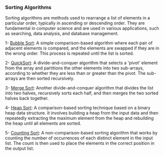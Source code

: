 ### Sorting Algorithms

Sorting algorithms are methods used to rearrange a list of elements in a particular order, typically in ascending or descending order. They are fundamental in computer science and are used in various applications, such as searching, data analysis, and database management.

1- [Bubble Sort](./buble.md): A simple comparison-based algorithm where each pair of adjacent elements is compared, and the elements are swapped if they are in the wrong order. This process is repeated until the list is sorted.

2- [QuickSort](./quick.md): A divide-and-conquer algorithm that selects a 'pivot' element from the array and partitions the other elements into two sub-arrays, according to whether they are less than or greater than the pivot. The sub-arrays are then sorted recursively.

3- [Merge Sort](./merge.md): Another divide-and-conquer algorithm that divides the list into two halves, recursively sorts each half, and then merges the two sorted halves back together.

4- [Heap Sort](./heap.md): A comparison-based sorting technique based on a binary heap data structure. It involves building a heap from the input data and then repeatedly extracting the maximum element from the heap and rebuilding the heap until all elements are sorted.

5- [Counting Sort](./counting.md): A non-comparison-based sorting algorithm that works by counting the number of occurrences of each distinct element in the input list. The count is then used to place the elements in the correct position in the output list.


